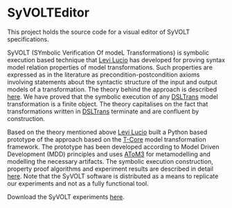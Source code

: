 # SyVOLTEditor

This project holds the source code for a visual editor of SyVOLT specifications.

SyVOLT (SYmbolic Verification Of modeL Transformations) is symbolic execution based technique that [Levi Lucio](http://msdl.cs.mcgill.ca/people/levi) has developed for proving syntax model relation properties of model transformations. Such properties are expressed as in the literature as precondition-postcondition axioms involving statements about the syntactic structure of the input and output models of a transformation. The theory behind the approach is described [here](http://msdl.cs.mcgill.ca/people/levi/files/paper_models2010.pdf). We have proved that the symbolic execution of any [DSLTrans](https://github.com/githubbrunob/DSLTransGIT) model transformation is a finite object. The theory capitalises on the fact that transformations written in [DSLTrans](https://github.com/githubbrunob/DSLTransGIT) terminate and are confluent by construction.

Based on the theory mentioned above [Levi Lucio](http://msdl.cs.mcgill.ca/people/levi) built a Python based prototype of the approach based on the [T-Core](http://syriani.cs.ua.edu/files/tcore_package.zip) model transformation framework.
The prototype has been developed according to Model Driven Development (MDD) principles and uses [AToM3](http://atom3.cs.mcgill.ca/) for metamodelling and modelling the necessary artifacts. The symbolic execution construction, property proof algorithms and experiment results are described in detail [here](http://msdl.cs.mcgill.ca/people/levi/files/MTSymbExec.pdf). Note that the SyVOLT software is distributed as a means to replicate our experiments and not as a fully functional tool.

Download the SyVOLT experiments [here](http://msdl.cs.mcgill.ca/people/levi/files/SyVOLT.zip).